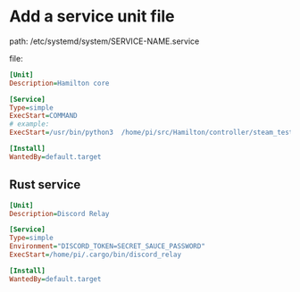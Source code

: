 # Add a service unit file

path: /etc/systemd/system/SERVICE-NAME.service  

file:  

``` ini
[Unit]
Description=Hamilton core

[Service]
Type=simple
ExecStart=COMMAND
# example:
ExecStart=/usr/bin/python3  /home/pi/src/Hamilton/controller/steam_test.py

[Install]
WantedBy=default.target
```

## Rust service

``` ini
[Unit]
Description=Discord Relay

[Service]
Type=simple
Environment="DISCORD_TOKEN=SECRET_SAUCE_PASSWORD"
ExecStart=/home/pi/.cargo/bin/discord_relay

[Install]
WantedBy=default.target
```
